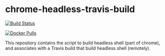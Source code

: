 # chrome-headless-travis-build

[![Build Status](https://travis-ci.org/yukinying/chrome-headless-travis-build.svg?branch=master)](https://travis-ci.org/yukinying/chrome-headless-travis-build)

[![Docker Pulls](https://img.shields.io/docker/pulls/yukinying/chrome-headless.svg)](https://store.docker.com/community/images/yukinying/chrome-headless/tags)

This repository contains the script to build headless shell (part of chrome), and associates with a Travis build that build headless shell (remotely).
